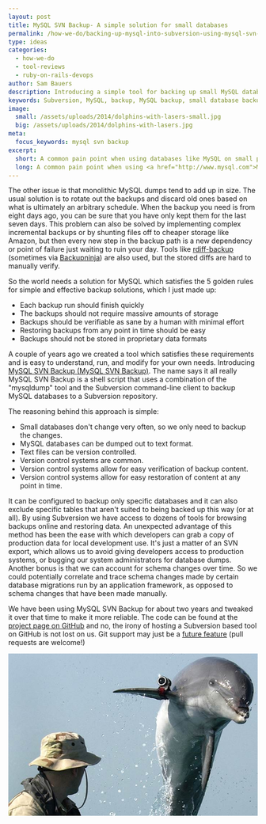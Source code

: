 ```yaml
---
layout: post
title: MySQL SVN Backup- A simple solution for small databases
permalink: /how-we-do/backing-up-mysql-into-subversion-using-mysql-svn-backup/
type: ideas
categories:
  - how-we-do
  - tool-reviews
  - ruby-on-rails-devops
author: Sam Bauers
description: Introducing a simple tool for backing up small MySQL databases to Subversion. The open source script MySQL SVN Backup. Now featuring dolphins with lasers.
keywords: Subversion, MySQL, backup, MySQL backup, small database backup, dolphin with lasers
image:
  small: /assets/uploads/2014/dolphins-with-lasers-small.jpg
  big: /assets/uploads/2014/dolphins-with-lasers.jpg
meta:
  focus_keywords: mysql svn backup
excerpt:
  short: A common pain point when using databases like MySQL on small projects is a simple way of managing backups. Here is a solution we've created.
  long: A common pain point when using <a href="http://www.mysql.com">MySQL</a> <a href="https://mariadb.org">and</a> <a href="http://www.percona.com/software">friends</a> is managing backups. Generally the solutions on offer are focused on huge databases and are overly complex or time-consuming to setup. For small databases - like a database behind a content managed website - the overhead of setting up and maintaining MySQL backups can be disproportionate.
---
```


The other issue is that monolithic MySQL dumps tend to add up in size. The usual solution is to rotate out the backups and discard old ones based on what is ultimately an arbitrary schedule. When the backup you need is from eight days ago, you can be sure that you have only kept them for the last seven days. This problem can also be solved by implementing complex incremental backups or by shunting files off to cheaper storage like Amazon, but then every new step in the backup path is a new dependency or point of failure just waiting to ruin your day. Tools like [rdiff-backup](http://www.nongnu.org/rdiff-backup/) (sometimes via [Backupninja](https://labs.riseup.net/code/projects/backupninja)) are also used, but the stored diffs are hard to manually verify.

So the world needs a solution for MySQL which satisfies the 5 golden rules for simple and effective backup solutions, which I just made up:

* Each backup run should finish quickly
* The backups should not require massive amounts of storage
* Backups should be verifiable as sane by a human with minimal effort
* Restoring backups from any point in time should be easy
* Backups should not be stored in proprietary data formats

A couple of years ago we created a tool which satisfies these requirements and is easy to understand, run, and modify for your own needs. Introducing [MySQL SVN Backup (MySQL SVN Backup)](http://mysql-svn-backup.redant.com.au). The name says it all really MySQL SVN Backup is a shell script that uses a combination of the "mysqldump" tool and the Subversion command-line client to backup MySQL databases to a Subversion repository.

The reasoning behind this approach is simple:

* Small databases don't change very often, so we only need to backup the changes.
* MySQL databases can be dumped out to text format.
* Text files can be version controlled.
* Version control systems are common.
* Version control systems allow for easy verification of backup content.
* Version control systems allow for easy restoration of content at any point in time.

It can be configured to backup only specific databases and it can also exclude specific tables that aren't suited to being backed up this way (or at all). By using Subversion we have access to dozens of tools for browsing backups online and restoring data. An unexpected advantage of this method has been the ease with which developers can grab a copy of production data for local development use. It's just a matter of an SVN export, which allows us to avoid giving developers access to production systems, or bugging our system administrators for database dumps. Another bonus is that we can account for schema changes over time. So we could potentially correlate and trace schema changes made by certain database migrations run by an application framework, as opposed to schema changes that have been made manually.

We have been using MySQL SVN Backup for about two years and tweaked it over that time to make it more reliable. The code can be found at the [project page on GitHub](https://github.com/red-ant/mysql-svn-backup) and no, the irony of hosting a Subversion based tool on GitHub is not lost on us. Git support may just be a [future feature](https://github.com/red-ant/mysql-svn-backup/issues/1) (pull requests are welcome!)

![Dolphins with lasers](/assets/uploads/2014/dolphins-with-lasers.jpg)
